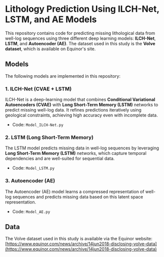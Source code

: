 # Lithology Prediction Using ILCH-Net, LSTM, and AE Models

This repository contains code for predicting missing lithological data from well-log sequences using three different deep learning models: **ILCH-Net**, **LSTM**, and **Autoencoder (AE)**. The dataset used in this study is the **Volve dataset**, which is available on Equinor's site.

## Models

The following models are implemented in this repository:

### 1. **ILCH-Net (CVAE + LSTM)**

ILCH-Net is a deep-learning model that combines **Conditional Variational Autoencoders (CVAE)** with **Long Short-Term Memory (LSTM)** networks to predict missing well-log data. It refines predictions iteratively using geological constraints, achieving high accuracy even with incomplete data.

- Code: `Model_ILCH-Net.py`

### 2. **LSTM (Long Short-Term Memory)**

The LSTM model predicts missing data in well-log sequences by leveraging **Long Short-Term Memory (LSTM)** networks, which capture temporal dependencies and are well-suited for sequential data.

- Code: `Model_LSTM.py`

### 3. **Autoencoder (AE)**

The Autoencoder (AE) model learns a compressed representation of well-log sequences and predicts missing data based on this latent space representation.

- Code: `Model_AE.py`

## Data

The Volve dataset used in this study is available via the Equinor website:  
[https://www.equinor.com/news/archive/14jun2018-disclosing-volve-data](https://www.equinor.com/news/archive/14jun2018-disclosing-volve-data)
